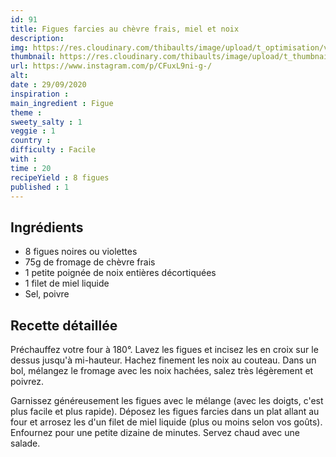 ```yaml
---
id: 91
title: Figues farcies au chèvre frais, miel et noix
description: 
img: https://res.cloudinary.com/thibaults/image/upload/t_optimisation/v1600524211/Recipes/20200929_figues_farcies.jpg
thumbnail: https://res.cloudinary.com/thibaults/image/upload/t_thumbnail_josie/v1600524211/Recipes/20200929_figues_farcies.jpg
url: https://www.instagram.com/p/CFuxL9ni-g-/
alt: 
date : 29/09/2020
inspiration : 
main_ingredient : Figue
theme : 
sweety_salty : 1
veggie : 1
country :
difficulty : Facile
with : 
time : 20
recipeYield : 8 figues
published : 1
---
```


## Ingrédients
 - 8 figues noires ou violettes
 - 75g de fromage de chèvre frais
 - 1 petite poignée de noix entières décortiquées
 - 1 filet de miel liquide
 - Sel, poivre

## Recette détaillée
Préchauffez votre four à 180°. Lavez les figues et incisez les en croix sur le dessus jusqu'à mi-hauteur. Hachez finement les noix au couteau. Dans un bol, mélangez le fromage avec les noix hachées, salez très légèrement et poivrez.

Garnissez généreusement les figues avec le mélange (avec les doigts, c'est plus facile et plus rapide). Déposez les figues farcies dans un plat allant au four et arrosez les d'un filet de miel liquide (plus ou moins selon vos goûts). Enfournez pour une petite dizaine de minutes. Servez chaud avec une salade.